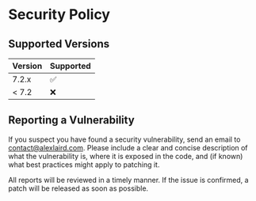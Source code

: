 # Security Policy

## Supported Versions

| Version | Supported          |
|---------|--------------------|
| 7.2.x   | :white_check_mark: |
| < 7.2   | :x:                |

## Reporting a Vulnerability

If you suspect you have found a security vulnerability, send an email
to [contact@alexlaird.com](mailto:contact@alexlaird.com).
Please include a clear and concise description of what the vulnerability is, where it is exposed in the code, and (if
known) what best practices might apply to patching it.

All reports will be reviewed in a timely manner. If the issue is confirmed, a patch will be released as soon as
possible.
